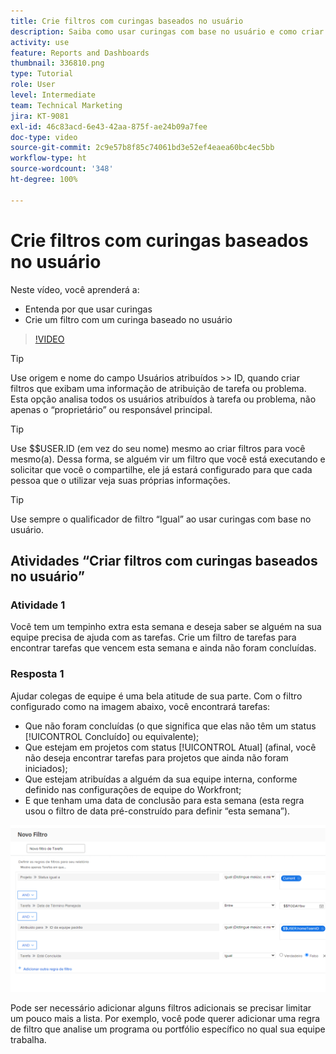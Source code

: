 ```yaml
---
title: Crie filtros com curingas baseados no usuário
description: Saiba como usar curingas com base no usuário e como criar um filtro com base no usuário conectado.
activity: use
feature: Reports and Dashboards
thumbnail: 336810.png
type: Tutorial
role: User
level: Intermediate
team: Technical Marketing
jira: KT-9081
exl-id: 46c83acd-6e43-42aa-875f-ae24b09a7fee
doc-type: video
source-git-commit: 2c9e57b8f85c74061bd3e52ef4eaea60bc4ec5bb
workflow-type: ht
source-wordcount: '348'
ht-degree: 100%

---
```


# Crie filtros com curingas baseados no usuário

Neste vídeo, você aprenderá a:

* Entenda por que usar curingas
* Crie um filtro com um curinga baseado no usuário

>[!VIDEO](https://video.tv.adobe.com/v/336810/?quality=12&learn=on)

>[!TIP]
>
>Use origem e nome do campo Usuários atribuídos >> ID, quando criar filtros que exibam uma informação de atribuição de tarefa ou problema.  Esta opção analisa todos os usuários atribuídos à tarefa ou problema, não apenas o “proprietário” ou responsável principal.

>[!TIP]
>
>Use $$USER.ID (em vez do seu nome) mesmo ao criar filtros para você mesmo(a). Dessa forma, se alguém vir um filtro que você está executando e solicitar que você o compartilhe, ele já estará configurado para que cada pessoa que o utilizar veja suas próprias informações.

>[!TIP]
>
>Use sempre o qualificador de filtro “Igual” ao usar curingas com base no usuário.


## Atividades “Criar filtros com curingas baseados no usuário”

### Atividade 1

Você tem um tempinho extra esta semana e deseja saber se alguém na sua equipe precisa de ajuda com as tarefas. Crie um filtro de tarefas para encontrar tarefas que vencem esta semana e ainda não foram concluídas.

### Resposta 1

Ajudar colegas de equipe é uma bela atitude de sua parte. Com o filtro configurado como na imagem abaixo, você encontrará tarefas:

* Que não foram concluídas (o que significa que elas não têm um status [!UICONTROL Concluído] ou equivalente);
* Que estejam em projetos com status [!UICONTROL Atual] (afinal, você não deseja encontrar tarefas para projetos que ainda não foram iniciados);
* Que estejam atribuídas a alguém da sua equipe interna, conforme definido nas configurações de equipe do Workfront;
* E que tenham uma data de conclusão para esta semana (esta regra usou o filtro de data pré-construído para definir “esta semana”).

![Uma imagem da tela para criar um filtro de tarefa com um curinga baseado no usuário](assets/user-wildcard-exercise-answer.png)

Pode ser necessário adicionar alguns filtros adicionais se precisar limitar um pouco mais a lista. Por exemplo, você pode querer adicionar uma regra de filtro que analise um programa ou portfólio específico no qual sua equipe trabalha.
